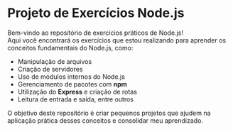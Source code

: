 # Projeto de Exercícios Node.js

Bem-vindo ao repositório de exercícios práticos de Node.js!  
Aqui você encontrará os exercícios que estou realizando para aprender os conceitos fundamentais do Node.js, como:

- Manipulação de arquivos
- Criação de servidores
- Uso de módulos internos do Node.js
- Gerenciamento de pacotes com **npm**
- Utilização do **Express** e criação de rotas
- Leitura de entrada e saída, entre outros

O objetivo deste repositório é criar pequenos projetos que ajudem na aplicação prática desses conceitos e consolidar meu aprendizado.
